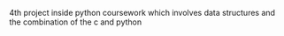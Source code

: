 4th project inside python coursework which involves data structures and the combination of the c and python
